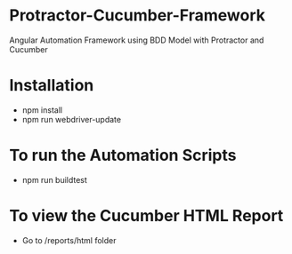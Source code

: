 # Protractor-Cucumber-Framework
Angular Automation Framework using BDD Model with Protractor and Cucumber

# Installation
- npm install
- npm run webdriver-update

# To run the Automation Scripts
- npm run buildtest

# To view the Cucumber HTML Report
- Go to /reports/html folder
